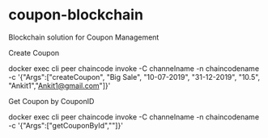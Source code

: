 # coupon-blockchain
Blockchain solution for Coupon Management


Create Coupon

 docker exec cli peer chaincode invoke -C channelname -n chaincodename -c '{"Args":["createCoupon", "Big Sale", "10-07-2019", "31-12-2019", "10.5", "Ankit1","Ankit1@gmail.com"]}'

Get Coupon by CouponID

docker exec cli peer chaincode invoke -C channelname -n chaincodename -c '{"Args":["getCouponById","<couponID>"]}'
